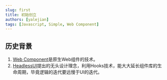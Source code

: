 ```yaml
---
slug: first
title: 初始创立
authors: [yalejian]
tags: [Javascript, Simple, Web Component]
---
```


## 历史背景

1. [Web Component](https://developer.mozilla.org/zh-CN/docs/Web/API/Web_components)是原生Web组件的技术。
2. [HeadlessUI](https://headlessui.com)提出的无头设计理念，利用Hooks技术，能大大延长组件库的生命周期，毕竟逻辑的迭代要远慢于UI的迭代。


